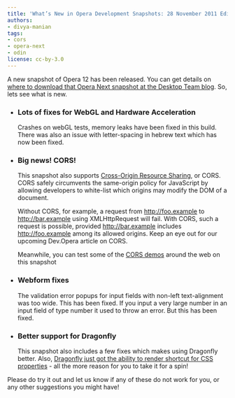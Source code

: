```yaml
---
title: 'What’s New in Opera Development Snapshots: 28 November 2011 Edition'
authors:
- divya-manian
tags:
- cors
- opera-next
- odin
license: cc-by-3.0
---
```


<p>A new snapshot of Opera 12 has been released. You can get details on <a href="http://my.opera.com/desktopteam/blog/2011/11/28/glyphs-and-plugins">where to download that Opera Next snapshot at the Desktop Team blog</a>. So, lets see what is new.</p>
<ul>
<li>
	<h3>Lots of fixes for WebGL and Hardware Acceleration</h3>
	<p>Crashes on webGL tests, memory leaks have been fixed in this build. There was also an issue with letter-spacing in hebrew text which has now been fixed.</p>
</li>
<li>
	<h3>Big news! CORS!</h3>
	<p>This snapshot also supports <a href="http://www.w3.org/TR/cors/">Cross-Origin Resource Sharing</a>, or CORS. CORS safely circumvents the same-origin policy for JavaScript by allowing developers to white-list which origins may modify the DOM of a document.</p>
	<p>Without CORS, for example, a request from <a href="http://foo.example" target="_blank">http://foo.example</a> to <a href="http://bar.example" target="_blank">http://bar.example</a> using XMLHttpRequest will fail. With CORS, such a request is possible, provided <a href="http://bar.example" target="_blank">http://bar.example</a> includes <a href="http://foo.example" target="_blank">http://foo.example</a> among its allowed origins. Keep an eye out for our upcoming Dev.Opera article on CORS.</p>
	<p>Meanwhile, you can test some of the <a href="http://arunranga.com/examples/access-control/">CORS demos</a> around the web on this snapshot</p>
</li>
<li>
	<h3>Webform fixes</h3>
	<p>The validation error popups for input fields with non-left text-alignment was too wide. This has been fixed. If you input a very large number in an input field of type number it used to throw an error. But this has been fixed. </p>
</li>
<li>
	<h3>Better support for Dragonfly</h3>
	<p>This snapshot also includes a few fixes which makes using Dragonfly better. Also, <a href="http://my.opera.com/dragonfly/blog/css-shorthands">Dragonfly just got the ability to render shortcut for CSS properties</a> - all the more reason for you to take it for a spin! </p>
</li>
</ul>
<p>Please do try it out and let us know if any of these do not work for you, or any other suggestions you might have!</p>
